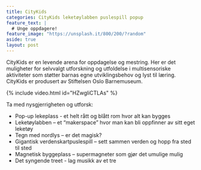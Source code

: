 ```yaml
---
title: CityKids
categories: CityKids leketøylabben puslespill popup
feature_text: |
  # Unge oppdagere!
feature_image: "https://unsplash.it/800/200/?random"
aside: true
layout: post
---
```


CityKids er en levende arena for oppdagelse og mestring. Her er det muligheter for selvvalgt utforskning og utfoldelse i multisensoriske aktiviteter som støtter barnas egne utviklingsbehov og lyst til læring. CityKids er produsert av Stiftelsen Oslo Barnemuseum.

<!-- more -->

{% include video.html id="HZwgliCTLAs" %}

Ta med nysgjerrigheten og utforsk:
 * Pop-up lekeplass - et helt rått og blått rom hvor alt kan bygges
 * Leketøylabben – et “makerspace” hvor man kan bli oppfinner av sitt eget leketøy
 * Tegn med nordlys – er det magisk?
 *  Gigantisk verdenskartpuslespill – sett sammen verden og hopp fra sted til sted
 *  Magnetisk byggeplass – supermagneter som gjør det umulige mulig
 * Det syngende treet - lag musikk av et tre
